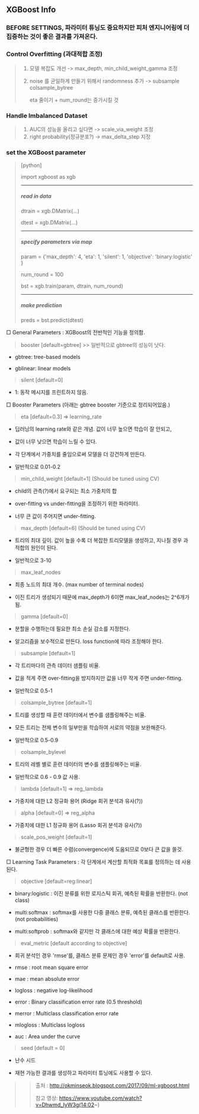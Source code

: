 ## XGBoost Info

### BEFORE SETTINGS, 파라미터 튜닝도 중요하지만 피처 엔지니어링에 더 집중하는 것이 좋은 결과를 가져온다. 

### Control Overfitting (과대적합 조정)

> 1. 모델 복잡도 개선 -> max_depth, min_child_weight_gamma 조정 
>
> 2. noise 를 균일하게 만들기 위해서 randomness 추가 -> subsample colsample_bytree 
>
>    eta 줄이기 + num_round는 증가시킬 것 

### Handle Imbalanced Dataset 

> 1. AUC의 성능을 올리고 싶다면 -> scale_via_weight 조정 
> 2. right probability(정규분포?)  -> max_delta_step 지정 

### set the XGBoost parameter 

> [python]
>
> import xgboost as xgb
>
> ----------------------------------
>
> ##### read in data
>
> dtrain = xgb.DMatrix(...)
>
> dtest = xgb.DMatrix(...)
>
> ---------------------
>
> ##### specify parameters via map
>
> param = {'max_depth': 4, 'eta': 1, 'silent': 1, 'objective': 'binary:logistic' }
>
> num_round = 100
>
> bst = xgb.train(param, dtrain, num_round)
>
> ---------------------------------------------------
>
> ##### make prediction
>
> preds = bst.predict(dtest)



□ General Parameters : XGBoost의 전반적인 기능을 정의함.

 > booster [default=gbtree] >> 일반적으로 gbtree의 성능이 낫다.

   - gbtree: tree-based models

   - gblinear: linear models

 > silent [default=0]

   - 1: 동작 메시지를 프린트하지 않음. 



□ Booster Parameters (아래는 gbtree booster 기준으로 정리되어있음.)

 > eta [default=0.3] => learning_rate

   - 딥러닝의 learning rate와 같은 개념. 값이 너무 높으면 학습이 잘 안되고, 
   
   - 값이 너무 낮으면 학습이 느릴 수 있다.

   - 각 단계에서 가중치를 줄임으로써 모델을 더 강건하게 만든다.

   - 일반적으로 0.01-0.2

 > min_child_weight [default=1] (Should be tuned using CV)

   - child의 관측(?)에서 요구되는 최소 가중치의 합

   - over-fitting vs under-fitting을 조정하기 위한 파라미터.

   - 너무 큰 값이 주어지면 under-fitting.

 > max_depth [default=6] (Should be tuned using CV)

   - 트리의 최대 깊이. 값이 높을 수록 더 복잡한 트리모델을 생성하고, 지나칠 경우 과적합의 원인이 된다. 

   - 일반적으로 3-10

 > max_leaf_nodes

   - 최종 노드의 최대 개수. (max number of terminal nodes)

   - 이진 트리가 생성되기 때문에 max_depth가 6이면 max_leaf_nodes는 2^6개가 됨.

 > gamma [default=0]

   - 분할을 수행하는데 필요한 최소 손실 감소를 지정한다.

   - 알고리즘을 보수적으로 만든다. loss function에 따라 조정해야 한다.

 > subsample [default=1]

   - 각 트리마다의 관측 데이터 샘플링 비율.

   - 값을 적게 주면 over-fitting을 방지하지만 값을 너무 작게 주면 under-fitting.

   - 일반적으로 0.5-1

 > colsample_bytree [default=1]

   - 트리를 생성할 때 훈련 데이터에서 변수를 샘플링해주는 비율.
   
   - 모든 트리는 전체 변수의 일부만을 학습하여 서로의 약점을 보완해준다. 

   - 일반적으로 0.5-0.9
   
 > colsample_bylevel 
 
   - 트리의 레벨 별로 훈련 데이터의 변수를 샘플링해주는 비율.
   
   - 일반적으로 0.6 - 0.9 값 사용. 

 > lambda [default=1] => reg_lambda

   - 가중치에 대한 L2 정규화 용어 (Ridge 회귀 분석과 유사(?))

 > alpha [default=0] => reg_alpha

   - 가중치에 대한 L1 정규화 용어 (Lasso 회귀 분석과 유사(?))

 > scale_pos_weight [default=1]

   - 불균형한 경우 더 빠른 수렴(convergence)에 도움되므로 0보다 큰 값을 쓸것.
   
 



□ Learning Task Parameters : 각 단계에서 계산할 최적화 목표를 정의하는 데 사용된다.

 > objective [default=reg:linear]

   - binary:logistic : 이진 분류를 위한 로지스틱 회귀, 예측된 확률을 반환한다. (not class)

   - multi:softmax : softmax를 사용한 다중 클래스 분류, 예측된 클래스를 반환한다. (not probabilities)

   - multi:softprob : softmax와 같지만 각 클래스에 대한 예상 확률을 반환한다.

 > eval_metric [default according to objective]

   - 회귀 분석인 경우 'rmse'를, 클래스 분류 문제인 경우 'error'를 default로 사용.

   - rmse : root mean square error

   - mae : mean absolute error

   - logloss : negative log-likelihood

   - error : Binary classification error rate (0.5 threshold)

   - merror : Multiclass classification error rate

   - mlogloss : Multiclass logloss

   - auc : Area under the curve

 > seed [default = 0]

   - 난수 시드

   - 재현 가능한 결과를 생성하고 파라미터 튜닝에도 사용할 수 있다.

     

> > 출처 : http://okminseok.blogspot.com/2017/09/ml-xgboost.html
> >
> > 참고 영상: https://www.youtube.com/watch?v=Dhwmd_IyW3g(14:02~)
